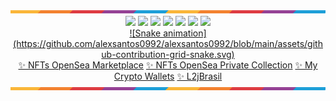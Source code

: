   <div align="center" valign="top">
  <a href="https://github.com/alexsantos0992">  
      <img align="center" alt="Js" height="5" width="1920" src="https://github.com/alexsantos0992/alexsantos0992/blob/main/assets/0.png">
</div>
  
<div align="center">
  <a href="https://www.linkedin.com/in/alexsantos0992/" target="_blank"><img src="https://img.shields.io/badge/-LinkedIn-%230077B5?style=for-the-badge&logo=linkedin&logoColor=white" target="_blank"></a>
  <a href="https://api.whatsapp.com/send?phone=5551985634761" target="_blank"><img src="https://img.shields.io/badge/WhatsApp-25D366?style=for-the-badge&logo=whatsapp&logoColor=white" target="_blank"></a>
  <a href="https://www.instagram.com/alexsantos099213/" target="_blank"><img src="https://img.shields.io/badge/-Instagram-%23E4405F?style=for-the-badge&logo=instagram&logoColor=white" target="_blank"></a>
  <a href="https://twitter.com/alexsantos0992" target="_blank"><img src="https://img.shields.io/badge/Twitter-1DA1F2?style=for-the-badge&logo=twitter&logoColor=white" target="_blank"></a>
  <a href="https://www.facebook.com/alexsantos0992" target="_blank"><img src="https://img.shields.io/badge/Facebook-1877F2?style=for-the-badge&logo=facebook&logoColor=white" target="_blank"></a>
  <a href="https://www.facebook.com/messages/t/alexsantos0992" target="_blank"><img src="https://img.shields.io/badge/Messenger-00B2FF?style=for-the-badge&logo=messenger&logoColor=white" target="_blank"></a>
  <a href="https://www.youtube.com/alexsantos0992" target="_blank"><img src="https://img.shields.io/badge/YouTube-FF0000?style=for-the-badge&logo=youtube&logoColor=white" target="_blank"></a>
</div>
  <div align="center">
    <a href="https://github.com/alexsantos0992">
        ![Snake animation](https://github.com/alexsantos0992/alexsantos0992/blob/main/assets/github-contribution-grid-snake.svg)
  </div>
  <div align="center" valign="top">
    <a href="https://opensea.io/TheNFTBlazonUniverse" target="_blank">✨ NFTs OpenSea Marketplace</a>
    <a href="https://opensea.io/DevilBlazon" target="_blank">✨ NFTs OpenSea Private Collection</a>
    <a href="https://github.com/alexsantos0992/alexsantos0992/blob/main/Wallets.md">✨ My Crypto Wallets</a>
    <a href="https://www.l2jbrasil.com/profile/148184-allinone/" target="_blank">✨ L2jBrasil</a><br>
    </div>
    <img align="center" alt="Js" height="5" width="1920" src="https://github.com/alexsantos0992/alexsantos0992/blob/main/assets/0.png">
